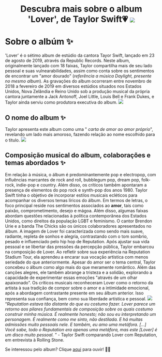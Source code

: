 <h1 align="center"> Descubra mais sobre o album 'Lover', de Taylor Swift💗

<img align="center" src= "https://capricho.abril.com.br/wp-content/uploads/2019/08/daylight.jpg?quality=85&strip=info&w=680&h=453&crop=1">
</h1>

# Sobre o albúm ✨

'Lover' é o sétimo album de estúdio da cantora Tayor Swift, lançado em 23 de agosto de 2019, através da Republic Records. Neste album, originalmente lançado com 18 faixas, Taylor compartilha mais de seu lado pessoal e suas vulnearabilidades, assim como conta sobre os sentimentos de encontrar um "amor dourado" (<i>referência a música Daylight, presente no mesmo album</i>). As gravações do album ocorreram entre novembro de 2018 a fevereiro de 2019 em diversos estúdios situados nos Estados Unidos, Nova Zelândia e Reino Unido sob a produção musical da própria cantora juntamente a Jack Antonoff, Joel Little, Louis Bell e Frank Dukes, e Taylor ainda serviu como produtora executiva do album.
<img src= "https://i0.wp.com/tracklist.com.br/wp-content/uploads/2019/08/taylor_swift_lover.jpg?fit=1200%2C675&ssl=1" >
<br>

## O nome do album ✨

Taylor apresenta este album como uma "<i> carta de amor ao amor próprio</i>", revelando um lado mais amoroso, fazendo relação ao nome escolhido para o titulo.
<img src="https://taylorswift.com.br/wp-content/uploads/2019/08/loversingle.jpg">
<br>

## Composição musical do album, colaborações e temas abordados ✨

Em relação à música, o álbum é predominantemente pop e electropop, com influências marcantes de rock and roll, bubblegum pop, dream pop, folk-rock, indie-pop e country. Além disso, os críticos também apontaram a presença de elementos do pop rock e synth-pop dos anos 1980. Taylor Swift tinha o objetivo de incorporar estilos musicais ecléticos para acompanhar os diversos temas líricos do álbum. Em termos de letras, o foco principal reside nos sentimentos associados ao **amor**, tais como paixão, comprometimento, desejo e mágoa. Além disso, algumas faixas abordam questões relacionadas à política contemporânea dos Estados Unidos, como direitos da população LGBT e feminismo. O cantor Brendon Urie e a banda The Chicks são os únicos colaboradores apresentados no álbum. A imagem de Lover foi caracterizada como sendo mais suave, radiante, repleta de sonhos e alegria, contrastando com o tom sombrio, pesado e influenciado pelo hip hop de Reputation. Após ajustar sua vida pessoal e se libertar das pressões da percepção pública, Taylor embarcou na composição de Lover. Ao refletir sobre sua experiência na Reputation Stadium Tour, ela aprendeu a encarar sua vocação artística com menos seriedade do que anteriormente.
Apesar do amor ser o tema central, Taylor concebeu o álbum como algo mais do que meramente romântico. Além das canções alegres, ele também abrange a tristeza e a solidão, explorando a capacidade de experimentar essas emoções "através de um olhar apaixonado". Os críticos musicais reconheceram Lover como o retorno da artista à sua tradição de compor sobre o amor e a intimidade emocional, após a abordagem contrastante presente em seu álbum anterior. Isso representa sua confiança, bem como sua liberdade artística e pessoal.
<img src= "https://correiodecarajas.com.br/wp-content/uploads/2019/08/Taylor-Swift.jpg">
<q><i>Reputation estava tão distante do que eu costumo fazer. Lover parece um retorno aos pilares fundamentais de composição sobre os quais costumo construir minha música. É realmente honesto; não sou eu interpretando um personagem. É realmente como me sinto, não destilada. E há muitas admissões muito pessoais nele. E também, eu amo uma metáfora. [...] Você sabe, todo o Reputation era apenas uma metáfora, mas este [Lover] é um disco muito pessoal. </q></i> - Taylor Swift comparando Lover com Reputation, em entrevista à Rolling Stone.

Se interessou pelo album? Clique [aqui](https://open.spotify.com/album/1NAmidJlEaVgA3MpcPFYGq?si=JWJpxiQuTDudJG4wB09YEg) para ouvir! 🧡🦋
